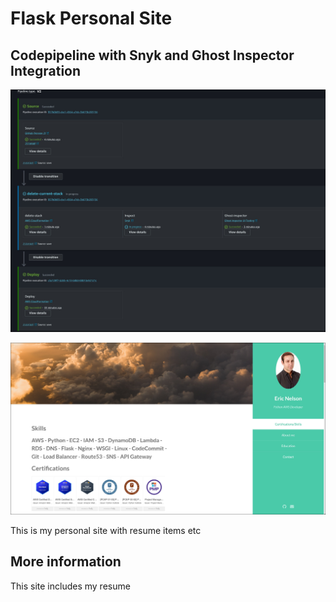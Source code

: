 # Flask Personal Site

## Codepipeline with Snyk and Ghost Inspector Integration

![Screenshot of site](assets/codepipeline.jpg)


![Screenshot of site](assets/screenshot.jpg)



This is my personal site with resume items etc



## More information

This site includes my resume


